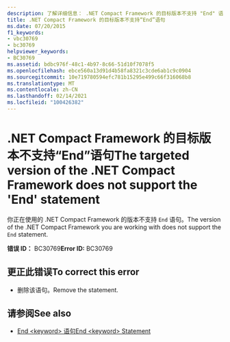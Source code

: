 ```yaml
---
description: 了解详细信息： .NET Compact Framework 的目标版本不支持 "End" 语句
title: .NET Compact Framework 的目标版本不支持“End”语句
ms.date: 07/20/2015
f1_keywords:
- vbc30769
- bc30769
helpviewer_keywords:
- BC30769
ms.assetid: bdbc976f-48c1-4b97-8c66-51d10f7078f5
ms.openlocfilehash: ebce560a13d91d4b58fa8321c3cde6ab1c9c0904
ms.sourcegitcommit: 10e719780594efc781b15295e499c66f316068b8
ms.translationtype: MT
ms.contentlocale: zh-CN
ms.lasthandoff: 02/14/2021
ms.locfileid: "100426382"
---
```

# <a name="the-targeted-version-of-the-net-compact-framework-does-not-support-the-end-statement"></a><span data-ttu-id="5e13a-103">.NET Compact Framework 的目标版本不支持“End”语句</span><span class="sxs-lookup"><span data-stu-id="5e13a-103">The targeted version of the .NET Compact Framework does not support the 'End' statement</span></span>

<span data-ttu-id="5e13a-104">你正在使用的 .NET Compact Framework 的版本不支持 `End` 语句。</span><span class="sxs-lookup"><span data-stu-id="5e13a-104">The version of the .NET Compact Framework you are working with does not support the `End` statement.</span></span>  
  
 <span data-ttu-id="5e13a-105">**错误 ID：** BC30769</span><span class="sxs-lookup"><span data-stu-id="5e13a-105">**Error ID:** BC30769</span></span>  
  
## <a name="to-correct-this-error"></a><span data-ttu-id="5e13a-106">更正此错误</span><span class="sxs-lookup"><span data-stu-id="5e13a-106">To correct this error</span></span>  
  
- <span data-ttu-id="5e13a-107">删除该语句。</span><span class="sxs-lookup"><span data-stu-id="5e13a-107">Remove the statement.</span></span>  
  
## <a name="see-also"></a><span data-ttu-id="5e13a-108">请参阅</span><span class="sxs-lookup"><span data-stu-id="5e13a-108">See also</span></span>

- [<span data-ttu-id="5e13a-109">End \<keyword> 语句</span><span class="sxs-lookup"><span data-stu-id="5e13a-109">End \<keyword> Statement</span></span>](../language-reference/statements/end-keyword-statement.md)
